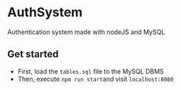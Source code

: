 # AuthSystem

Authentication system made with nodeJS and MySQL

## Get started

- First, load the `tables.sql` file to the MySQL DBMS
- Then, execute `npm run start`and visit `localhost:8080`